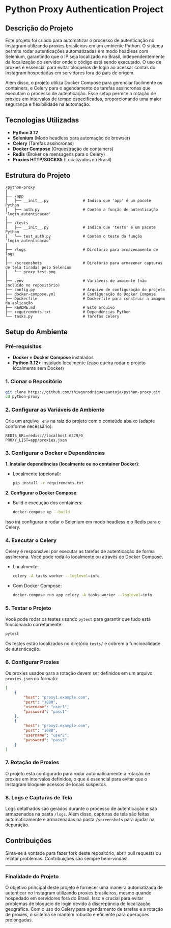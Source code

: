 
# Python Proxy Authentication Project

## Descrição do Projeto

Este projeto foi criado para automatizar o processo de autenticação no Instagram utilizando proxies brasileiros em um ambiente Python. O sistema permite rodar autenticações automatizadas em modo headless com Selenium, garantindo que o IP seja localizado no Brasil, independentemente da localização do servidor onde o código está sendo executado. O uso de proxies é essencial para evitar bloqueios de login ao acessar contas do Instagram hospedadas em servidores fora do país de origem.

Além disso, o projeto utiliza Docker Compose para gerenciar facilmente os containers, e Celery para o agendamento de tarefas assíncronas que executam o processo de autenticação. Esse setup permite a rotação de proxies em intervalos de tempo especificados, proporcionando uma maior segurança e flexibilidade na automação.

## Tecnologias Utilizadas

- **Python 3.12**
- **Selenium** (Modo headless para automação de browser)
- **Celery** (Tarefas assíncronas)
- **Docker Compose** (Orquestração de containers)
- **Redis** (Broker de mensagens para o Celery)
- **Proxies HTTP/SOCKS5** (Localizados no Brasil)

## Estrutura do Projeto

```plaintext
/python-proxy
│
├── /app
│   ├── __init__.py               # Indica que 'app' é um pacote Python
│   ├── auth.py                   # Contém a função de autenticação 'login_autenticacao'
│
├── /tests
│   ├── __init__.py               # Indica que 'tests' é um pacote Python
│   └── test_auth.py              # Contém o teste da função 'login_autenticacao'
│
├── /logs                         # Diretório para armazenamento de logs
│
├── /screenshots                  # Diretório para armazenar capturas de tela tiradas pelo Selenium
│   └── proxy_test.png
│
├── .env                          # Variáveis de ambiente (não incluído no repositório)
├── config.py                     # Arquivo de configuração do projeto
├── docker-compose.yml            # Configuração do Docker Compose
├── Dockerfile                    # Dockerfile para construir a imagem da aplicação
├── README.md                     # Este arquivo
├── requirements.txt              # Dependências Python
└── tasks.py                      # Tarefas Celery
```

## Setup do Ambiente

### Pré-requisitos

- **Docker** e **Docker Compose** instalados
- **Python 3.12+** instalado localmente (caso queira rodar o projeto localmente sem Docker)

### 1. Clonar o Repositório

```bash
git clone https://github.com/thiagorodriguespantoja/python-proxy.git
cd python-proxy
```

### 2. Configurar as Variáveis de Ambiente

Crie um arquivo `.env` na raiz do projeto com o conteúdo abaixo (adapte conforme necessário):

```env
REDIS_URL=redis://localhost:6379/0
PROXY_LIST=app/proxies.json
```

### 3. Configurar o Docker e Dependências

**1. Instalar dependências (localmente ou no container Docker)**:
- Localmente (opcional):
  ```bash
  pip install -r requirements.txt
  ```

**2. Configurar o Docker Compose**:
- Build e execução dos containers:
  ```bash
  docker-compose up --build
  ```

Isso irá configurar e rodar o Selenium em modo headless e o Redis para o Celery.

### 4. Executar o Celery

Celery é responsável por executar as tarefas de autenticação de forma assíncrona. Você pode rodá-lo localmente ou através do Docker Compose.

- Localmente:
  ```bash
  celery -A tasks worker --loglevel=info
  ```

- Com Docker Compose:
  ```bash
  docker-compose run app celery -A tasks worker --loglevel=info
  ```

### 5. Testar o Projeto

Você pode rodar os testes usando `pytest` para garantir que tudo está funcionando corretamente:

```bash
pytest
```

Os testes estão localizados no diretório `tests/` e cobrem a funcionalidade de autenticação.

### 6. Configurar Proxies

Os proxies usados para a rotação devem ser definidos em um arquivo `proxies.json` no formato:

```json
[
    {
        "host": "proxy1.example.com",
        "port": "1080",
        "username": "user1",
        "password": "pass1"
    },
    {
        "host": "proxy2.example.com",
        "port": "1080",
        "username": "user2",
        "password": "pass2"
    }
]
```

### 7. Rotação de Proxies

O projeto está configurado para rodar automaticamente a rotação de proxies em intervalos definidos, o que é essencial para evitar que o Instagram bloqueie acessos de locais suspeitos.

### 8. Logs e Capturas de Tela

Logs detalhados são gerados durante o processo de autenticação e são armazenados na pasta `/logs`. Além disso, capturas de tela são feitas automaticamente e armazenadas na pasta `/screenshots` para ajudar na depuração.

## Contribuições

Sinta-se à vontade para fazer fork deste repositório, abrir pull requests ou relatar problemas. Contribuições são sempre bem-vindas!

---

### Finalidade do Projeto

O objetivo principal deste projeto é fornecer uma maneira automatizada de autenticar no Instagram utilizando proxies brasileiros, mesmo quando hospedado em servidores fora do Brasil. Isso é crucial para evitar problemas de bloqueio de login devido à discrepância de localização geográfica. Com o uso do Celery para agendamento de tarefas e a rotação de proxies, o sistema se mantém robusto e eficiente para operações prolongadas.
